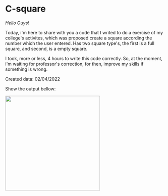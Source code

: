 # C-square
 *Hello Guys!*

 Today, i'm here to share with you a code that I writed to do a exercise of my college's activites, which was proposed create a square according the number which the user entered. Has two square type's, the first is a full square, and second, is a empty square.

 I took, more or less, 4 hours to write this code correctly. So, at the moment, i'm waiting for professor's correction, for then, improve my skills if something is wrong.

 Created data: 02/04/2022

 Show the output bellow:
 <div align="top_right">
 <img src="https://user-images.githubusercontent.com/92998253/161364438-87669f16-1433-4f63-a6b4-be90341c70fe.png" width="300px" />
 </div>
